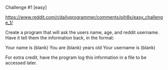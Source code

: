 Challenge #1 [easy]

https://www.reddit.com/r/dailyprogrammer/comments/pih8x/easy_challenge_1/

Create a program that will ask the users name, age, and reddit username. Have it tell them the information back, in the format: 

Your name is (blank) 
You are (blank) years old 
Your username is (blank) 

For extra credit, have the program log this information in a file to be accessed later.
